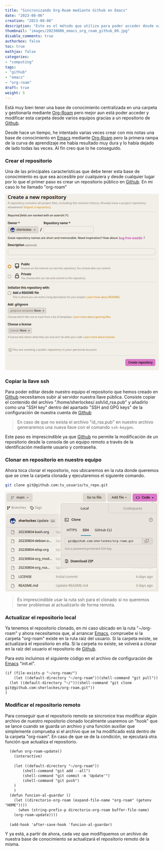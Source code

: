 ```yaml
---
title: "Sincronizando Org-Roam mediante Github en Emacs"
date: "2023-08-06"
creation: "2023-08-06"
description: "Este es el método que utilizo para poder acceder desde varios equipos a mi base de conocimiento en Org-Roam para Emacs."
thumbnail: "images/20230806_emacs_org_roam_github_00.jpg"
disable_comments: true
authorbox: false
toc: true
mathjax: false
categories:
- "computing"
tags:
- "github"
- "emacs"
- "org-roam"
draft: true
weight: 5
---
```

Está muy bien tener una base de conocimiento centralizada en una carpeta y gestionarla mediante [Org-Roam] pero mejor aun está poder acceder y modificar esta carpeta desde varios equipos gracias a un repositorio de [Github].
<!--more-->
Desde hace un tiempo, he intentado varias veces crear con mis notas una base de conocimiento en [Emacs] mediante [Org-Roam] pero la primera rampa de la curva de aprendizaje me había resultado muy dura y lo había dejado de lado todas las veces. Al fin creo que lo he conseguido.

### Crear el repositorio
Una de las principales características que debe tener esta base de conocimiento es que sea accesible por cualquiera y desde cualquier lugar por lo que el primer paso es crear un repositorio público en [Github]. En mi caso lo he llamado "org-roam"

![image-01]

### Copiar la llave ssh
Para poder editar desde nuestro equipo el repositorio que hemos creado en [Github] necesitamos subir al servidor nuestra llave pública. Consiste copiar el contenido del archivo "/home/sherlockes/.ssh/id_rsa.pub" y añadirlo como una "SSH key" dentro del apartado "SSH and GPG keys" de la configuración de nuestra cuenta de [Github]

>En caso de que no exista el archivo "id_rsa.pub" en nuestro archivo generaremos una nueva llave con el comando `ssh-keygen`.

Este paso es imprescindible ya que [Github] no permite la modificación de un repositorio desde la consola de un equipo remoto a través de la identificación mediante usuario y contraseña.

### Clonar en repositorio en nuestro equipo
Ahora toca clonar el repositorio, nos ubicaremos en la ruta donde queremos que se cree la carpeta clonada y ejecutaremos el siguiente comando.

``` bash
git clone git@github.com:tu_usuario/tu_repo.git
```

![image-02]

>Es imprescindible usar la ruta ssh para el clonado si no queremos tener problemas al actualizarlo de forma remota.

### Actualizar el repositorio local
Ya tenemos el repositorio clonado, en mi caso ubicado en la ruta "~/org-roam" y ahora necesitamos que, al arrancar [Emacs], compruebe si la carpeta "org-roam" existe en la ruta raíz del usuario. Si la carpeta existe, se actualizará el repositorio en ella. Si la carpeta no existe, se volverá a clonar en la raíz del usuario el repositorio de [Github].

Para esto incluimos el siguiente código en el archivo de configuración de [Emacs] "init.el".

``` elisp
(if (file-exists-p "~/org-roam/")
    (let ((default-directory "~/org-roam"))(shell-command "git pull"))
  (let ((default-directory "~/"))(shell-command "git clone git@github.com:sherlockes/org-roam.git"))
)
```

### Modificar el repositorio remoto
Para conseguir que el repositorio remoto se sincronice tras modificar algún archivo de nuestro repositorio clonado localmente usaremos un "hook" que se lance cuando se guarda un archivo y una función auxiliar que simplemente comprueba si el archivo que se ha modificado está dentro de la carpeta "org-roam". En caso de que se de la condición, se ejecutará otra función que actualiza el repositorio.

``` elisp
  (defun org-roam-update()
    (interactive)

	(let ((default-directory "~/org-roam")) 
	    (shell-command "git add --all")
	    (shell-command "git commit -m 'Update'")
	    (shell-command "git push")
	)
    )
  (defun funcion-al-guardar ()
    (let ((directorio-org-roam (expand-file-name "org-roam" (getenv "HOME"))))
      (when (string-prefix-p directorio-org-roam buffer-file-name)
	(org-roam-update))))

  (add-hook 'after-save-hook 'funcion-al-guardar)
```

Y ya está, a partir de ahora, cada vez que modifiquemos un archivo de nuestra base de conocimiento se actualizará el repositorio remoto de la misma.

[Emacs]: https://www.gnu.org/software/emacs/
[Github]: https://github.com
[Org-Roam]: https://www.orgroam.com


[image-01]: /images/20230806_emacs_org_roam_github_01.jpg
[image-02]: /images/20230806_emacs_org_roam_github_02.jpg



